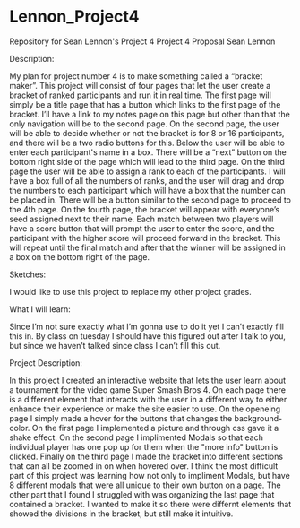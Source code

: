 # Lennon_Project4
Repository for Sean Lennon's Project 4
Project 4 Proposal
Sean Lennon

Description:

My plan  for project number 4 is to make something called a “bracket maker”. This project will consist of four pages that let the user create a bracket of ranked participants and run it in real time. The first page will simply be a title page that has a button which links to the first page of the bracket. I’ll have a link to my notes page on this page but other than that the only navigation will be to the second page. On the second page, the user will be able to decide whether or not the bracket is for 8 or 16 participants, and there will be a two radio buttons for this. Below the user will be able to enter each participant's name in a box. There will be a “next” button on the bottom right side of the page which will lead to the third page. On the third page the user will be able to assign a rank to each of the participants. I will have a box full of all the numbers of ranks, and the user will drag and drop the numbers to each participant which will have a box that the number can be placed in. There will be a button similar to the second page to proceed to the 4th page. On the fourth page, the bracket will appear with everyone’s seed assigned next to their name. Each match between two players will have a score button that will prompt the user to enter the score, and the participant with the higher score will proceed forward in the bracket. This will repeat until the final match and after that the winner will be assigned in a box on the bottom right of the page. 

Sketches:



I would like to use this project to replace my other project grades. 

What I will learn:

Since I’m not sure exactly what I’m gonna use to do it yet I can’t exactly fill this in. By class on tuesday I should have this figured out after I talk to you, but since we haven’t talked since class I can’t fill this out.


Project Description:

In this project I created an interactive website that lets the user learn about a tournament for the video game Super Smash Bros 4. On each page there is a different element that interacts with the user in a different way to either enhance their experience or make the site easier to use. On the openeing page I simply made a hover for the buttons that changes the background-color. On the first page I implemented a picture and through css gave it a shake effect. On the second page I implimented Modals so that each individual player has one pop up for them when the "more info" button is clicked. Finally on the third page I made the bracket into different sections that can all be zoomed in on when hovered over. I think the most difficult part of this project was learning how not only to impliment Modals, but have 8 different modals that were all unique to their own button on a page. The other part that I found I struggled with was organizing the last page that contained a bracket. I wanted to make it so there were differnt elements that showed the divisions in the bracket, but still make it intuitive.
